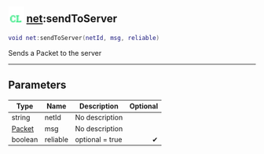 ## <img src="../../.gitbook/assets/client.png" width="32" height="32" /> [net](../net/README.md):sendToServer

```lua
void net:sendToServer(netId, msg, reliable)
```

Sends a Packet to the server

-----------------
## Parameters

| Type   | Name | Description | Optional |
| ------ | ---- | ----------- | -------: |
| string | netId | No description |  |
| [Packet](../packet/README.md) | msg | No description |  |
| boolean | reliable | optional = true | ✔ |
